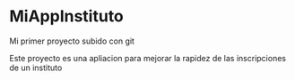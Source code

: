 # MiAppInstituto
Mi primer proyecto subido con git

Este proyecto es una apliacion para mejorar la rapidez de las inscripciones de un instituto 
